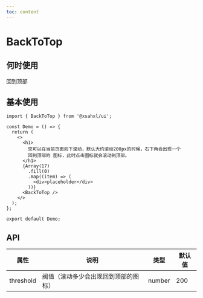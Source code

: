 ```yaml
---
toc: content
---
```


# BackToTop

## 何时使用

回到顶部

## 基本使用

```tsx
import { BackToTop } from '@xsahxl/ui';

const Demo = () => {
  return (
    <>
      <h1>
        您可以在当前页面向下滚动，默认大约滚动200px的时候，右下角会出现一个
        回到顶部的 图标，此时点击图标就会滚动到顶部。
      </h1>
      {Array(17)
        .fill(0)
        .map((item) => (
          <div>placeholder</div>
        ))}
      <BackToTop />
    </>
  );
};

export default Demo;
```

## API

| 属性      | 说明                                 | 类型   | 默认值 |
| --------- | ------------------------------------ | ------ | ------ |
| threshold | 阀值（滚动多少会出现回到顶部的图标） | number | 200    |
